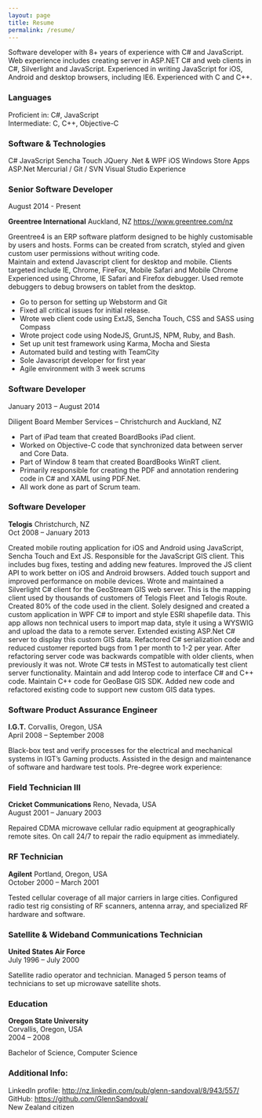 ```yaml
---
layout: page
title: Resume
permalink: /resume/
---
```


Software developer with 8+ years of experience with C# and JavaScript. Web experience includes creating server in ASP.NET C# and web clients in C#, Silverlight and JavaScript. Experienced in writing JavaScript for iOS, Android and desktop browsers, including IE6. Experienced with C and C++.

### Languages
Proficient in: C#, JavaScript  
Intermediate: C, C++, Objective-C

### Software & Technologies
C#
JavaScript
Sencha Touch
JQuery
.Net & WPF
iOS
Windows Store Apps
ASP.Net
Mercurial / Git / SVN
Visual Studio
Experience

### Senior Software Developer
August 2014 - Present

**Greentree International** Auckland, NZ
https://www.greentree.com/nz

Greentree4 is an ERP software platform designed to be highly customisable by users and hosts. Forms
can be created from scratch, styled and given custom user permissions without writing code.  
Maintain and extend Javascript client for desktop and mobile. Clients targeted include IE, Chrome, FireFox, Mobile Safari and Mobile Chrome
Experienced using Chrome, IE Safari and Firefox debugger. Used remote debuggers to debug browsers on tablet from the desktop.

* Go to person for setting up Webstorm and Git
* Fixed all critical issues for initial release.
* Wrote web client code using ExtJS, Sencha Touch, CSS and SASS using Compass
* Wrote project code using NodeJS, GruntJS, NPM, Ruby, and Bash.
* Set up unit test framework using Karma, Mocha and Siesta
* Automated build and testing with TeamCity
* Sole Javascript developer for first year
* Agile environment with 3 week scrums

### Software Developer
January 2013 – August 2014

Diligent Board Member Services – Christchurch and Auckland, NZ

* Part of iPad team that created BoardBooks iPad client.
* Worked on Objective-C code that synchronized data between server and Core Data.
* Part of Window 8 team that created BoardBooks WinRT client.
* Primarily responsible for creating the PDF and annotation rendering code in C# and XAML using PDF.Net.
* All work done as part of Scrum team.

### Software Developer
**Telogis** Christchurch, NZ  
Oct 2008 – January 2013

Created mobile routing application for iOS and Android using JavaScript, Sencha Touch and Ext JS.
Responsible for the JavaScript GIS client. This includes bug fixes, testing and adding new features.
Improved the JS client API to work better on iOS and Android browsers. Added touch support and improved performance on mobile devices.
Wrote and maintained a Silverlight C# client for the GeoStream GIS web server. This is the mapping client used by thousands of customers of Telogis Fleet and Telogis Route. Created 80% of the code used in the client.
Solely designed and created a custom application in WPF C# to import and style ESRI shapefile data. This app allows non technical users to import map data, style it using a WYSWIG and upload the data to a remote server. Extended existing ASP.Net C# server to display this custom GIS data.
Refactored C# serialization code and reduced customer reported bugs from 1 per month to 1-2 per year. After refactoring server code was backwards compatible with older clients, when previously it was not.
Wrote C# tests in MSTest to automatically test client server functionality.
Maintain and add Interop code to interface C# and C++ code.
Maintain C++ code for GeoBase GIS SDK. Added new code and refactored existing code to support new custom GIS data types.

### Software Product Assurance Engineer
**I.G.T.** Corvallis, Oregon, USA  
April 2008 – September 2008

Black-box test and verify processes for the electrical and mechanical systems in IGT’s Gaming products. Assisted in the design and maintenance of software and hardware test tools.
Pre-degree work experience:

### Field Technician III
**Cricket Communications** Reno, Nevada, USA  
August 2001 – January 2003

Repaired CDMA microwave cellular radio equipment at geographically remote sites. On call 24/7 to repair the radio equipment as immediately.

### RF Technician
**Agilent** Portland, Oregon, USA  
October 2000 – March 2001

Tested cellular coverage of all major carriers in large cities. Configured radio test rig consisting of RF scanners, antenna array, and specialized RF hardware and software.

### Satellite & Wideband Communications Technician
**United States Air Force**  
July 1996 – July 2000

Satellite radio operator and technician.
Managed 5 person teams of technicians to set up microwave satellite shots.

### Education

**Oregon State University**  
Corvallis, Oregon, USA  
2004 – 2008

Bachelor of Science, Computer Science


### Additional Info:
LinkedIn profile:
http://nz.linkedin.com/pub/glenn-sandoval/8/943/557/  
GitHub:
https://github.com/GlennSandoval/  
New Zealand citizen
